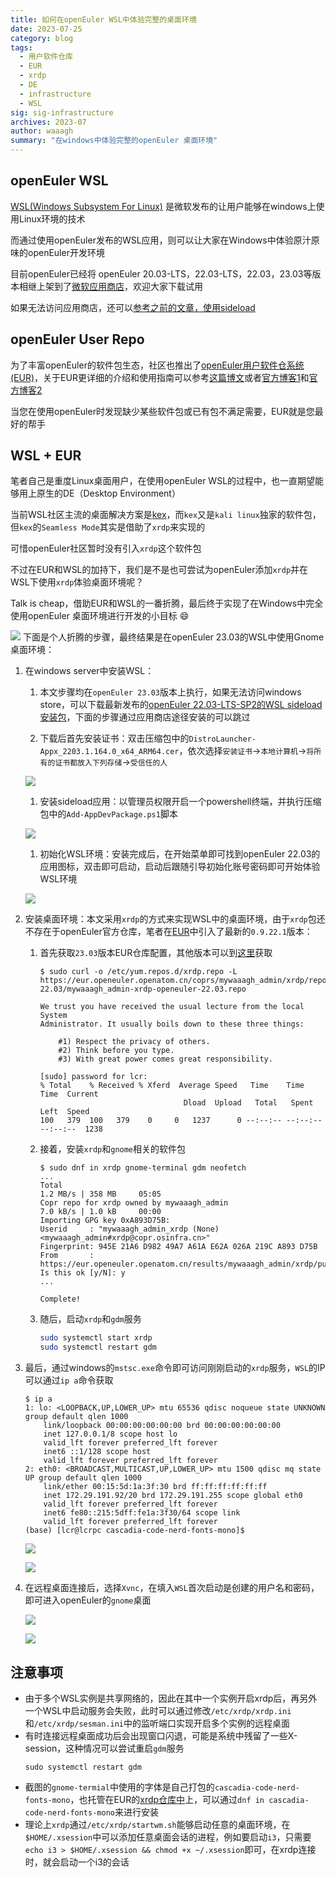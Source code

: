 ```yaml
---
title: 如何在openEuler WSL中体验完整的桌面环境
date: 2023-07-25
category: blog
tags:
  - 用户软件仓库
  - EUR
  - xrdp
  - DE
  - infrastructure
  - WSL
sig: sig-infrastructure
archives: 2023-07
author: waaagh
summary: "在windows中体验完整的openEuler 桌面环境"
---
```


## openEuler WSL
[WSL(Windows Subsystem For Linux)](https://learn.microsoft.com/en-us/windows/wsl/about) 是微软发布的让用户能够在windows上使用Linux环境的技术

而通过使用openEuler发布的WSL应用，则可以让大家在Windows中体验原汁原味的openEuler开发环境


目前openEuler已经将 openEuler 20.03-LTS，22.03-LTS，22.03，23.03等版本相继上架到了[微软应用商店](https://apps.microsoft.com/store/search/openeuler)，欢迎大家下载试用

如果无法访问应用商店，还可以[参考之前的文章，使用sideload](https://mp.weixin.qq.com/s/XKkapDSG98UlhtS4wVBCQA)
## openEuler User Repo
为了丰富openEuler的软件包生态，社区也推出了[openEuler用户软件仓系统(EUR)](https://eur.openeuler.openatom.cn/)，关于EUR更详细的介绍和使用指南可以参考[这篇博文](https://zhengzhenyu.gitee.io/post/intro-eur/)或者[官方博客1](https://www.openeuler.org/zh/blog/waaagh/openEuler-user-repo-howto.html)和[官方博客2](https://www.openeuler.org/zh/blog/waaagh/openEuler-user-repo-intro.html)

当您在使用openEuler时发现缺少某些软件包或已有包不满足需要，EUR就是您最好的帮手

## WSL + EUR
笔者自己是重度Linux桌面用户，在使用openEuler WSL的过程中，也一直期望能够用上原生的DE（Desktop Environment）

当前WSL社区主流的桌面解决方案是[kex](https://www.kali.org/docs/wsl/win-kex/)，而`kex`又是`kali linux`独家的软件包，但`kex`的`Seamless Mode`其实是借助了`xrdp`来实现的

可惜openEuler社区暂时没有引入`xrdp`这个软件包

不过在EUR和WSL的加持下，我们是不是也可尝试为openEuler添加`xrdp`并在WSL下使用`xrdp`体验桌面环境呢？

Talk is cheap，借助EUR和WSL的一番折腾，最后终于实现了在Windows中完全使用openEuler 桌面环境进行开发的小目标 :smile:

![](wsl7.png)
下面是个人折腾的步骤，最终结果是在openEuler 23.03的WSL中使用Gnome桌面环境：
1. 在windows server中安装WSL：
    1. 本文步骤均在`openEuler 23.03`版本上执行，如果无法访问windows store，可以下载最新发布的[openEuler 22.03-LTS-SP2的WSL sideload安装包](https://repo.openeuler.org/openEuler-22.03-LTS-SP2/WSL/openEuler-WSL-22.03.zip)，下面的步骤通过应用商店途径安装的可以跳过

    1. 下载后首先安装证书：双击压缩包中的`DistroLauncher-Appx_2203.1.164.0_x64_ARM64.cer`，依次选择`安装证书`->`本地计算机`->`将所有的证书都放入下列存储`->`受信任的人`

    ![](./wsl1.png)
    1. 安装sideload应用：以管理员权限开启一个powershell终端，并执行压缩包中的`Add-AppDevPackage.ps1`脚本

    ![](./wsl2.png)
    1. 初始化WSL环境：安装完成后，在开始菜单即可找到openEuler 22.03的应用图标，双击即可启动，启动后跟随引导初始化账号密码即可开始体验WSL环境

    ![](./wsl3.png)
1. 安装桌面环境：本文采用`xrdp`的方式来实现WSL中的桌面环境，由于`xrdp`包还不存在于openEuler官方仓库，笔者在[EUR](https://eur.openeuler.openatom.cn/coprs/mywaaagh_admin/xrdp/)中引入了最新的`0.9.22.1`版本：
    1. 首先获取`23.03`版本EUR仓库配置，其他版本可以到[这里](https://eur.openeuler.openatom.cn/coprs/mywaaagh_admin/xrdp/)获取
        ```
        $ sudo curl -o /etc/yum.repos.d/xrdp.repo -L https://eur.openeuler.openatom.cn/coprs/mywaaagh_admin/xrdp/repo/openeuler-22.03/mywaaagh_admin-xrdp-openeuler-22.03.repo

        We trust you have received the usual lecture from the local System
        Administrator. It usually boils down to these three things:

            #1) Respect the privacy of others.
            #2) Think before you type.
            #3) With great power comes great responsibility.

        [sudo] password for lcr:
        % Total    % Received % Xferd  Average Speed   Time    Time     Time  Current
                                        Dload  Upload   Total   Spent    Left  Speed
        100   379  100   379    0     0   1237      0 --:--:-- --:--:-- --:--:--  1238
        ```
    1. 接着，安装`xrdp`和`gnome`相关的软件包
        ```
        $ sudo dnf in xrdp gnome-terminal gdm neofetch
        ...
        Total                                                                                   1.2 MB/s | 358 MB     05:05
        Copr repo for xrdp owned by mywaaagh_admin                                              7.0 kB/s | 1.0 kB     00:00
        Importing GPG key 0xA893D75B:
        Userid     : "mywaaagh_admin_xrdp (None) <mywaaagh_admin#xrdp@copr.osinfra.cn>"
        Fingerprint: 945E 21A6 D982 49A7 A61A E62A 026A 219C A893 D75B
        From       : https://eur.openeuler.openatom.cn/results/mywaaagh_admin/xrdp/pubkey.gpg
        Is this ok [y/N]: y
        ...

        Complete!
        ```

    1. 随后，启动`xrdp`和`gdm`服务
        ```bash
        sudo systemctl start xrdp
        sudo systemctl restart gdm
        ```

1. 最后，通过windows的`mstsc.exe`命令即可访问刚刚启动的`xrdp`服务，`WSL`的IP可以通过`ip a`命令获取
    ```
    $ ip a
    1: lo: <LOOPBACK,UP,LOWER_UP> mtu 65536 qdisc noqueue state UNKNOWN group default qlen 1000
        link/loopback 00:00:00:00:00:00 brd 00:00:00:00:00:00
        inet 127.0.0.1/8 scope host lo
        valid_lft forever preferred_lft forever
        inet6 ::1/128 scope host
        valid_lft forever preferred_lft forever
    2: eth0: <BROADCAST,MULTICAST,UP,LOWER_UP> mtu 1500 qdisc mq state UP group default qlen 1000
        link/ether 00:15:5d:1a:3f:30 brd ff:ff:ff:ff:ff:ff
        inet 172.29.191.92/20 brd 172.29.191.255 scope global eth0
        valid_lft forever preferred_lft forever
        inet6 fe80::215:5dff:fe1a:3f30/64 scope link
        valid_lft forever preferred_lft forever
    (base) [lcr@lcrpc cascadia-code-nerd-fonts-mono]$
    ```
    ![](wsl4.png)

    ![](wsl6.png)
1. 在远程桌面连接后，选择`Xvnc`，在填入`WSL`首次启动是创建的用户名和密码，即可进入openEuler的`gnome`桌面

    ![](./wsl5.png)

    ![](./wsl7.png)
## 注意事项
- 由于多个WSL实例是共享网络的，因此在其中一个实例开启xrdp后，再另外一个WSL中启动服务会失败，此时可以通过修改`/etc/xrdp/xrdp.ini`和`/etc/xrdp/sesman.ini`中的监听端口实现开启多个实例的远程桌面
- 有时连接远程桌面成功后会出现窗口闪退，可能是系统中残留了一些X-session，这种情况可以尝试重启`gdm`服务
    ```
    sudo systemctl restart gdm
    ```
- 截图的`gnome-termial`中使用的字体是自己打包的`cascadia-code-nerd-fonts-mono`，也托管在EUR的[xrdp仓库中](https://eur.openeuler.openatom.cn/coprs/mywaaagh_admin/xrdp/)上，可以通过`dnf in cascadia-code-nerd-fonts-mono`来进行安装
- 理论上`xrdp`通过`/etc/xrdp/startwm.sh`能够启动任意的桌面环境，在`$HOME/.xsession`中可以添加任意桌面会话的进程，例如要启动`i3`，只需要`echo i3 > $HOME/.xsession && chmod +x ~/.xsession`即可，在xrdp连接时，就会启动一个i3的会话